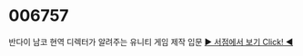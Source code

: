 # 006757
반다이 남코 현역 디렉터가 알려주는 유니티 게임 제작 입문
<a href="http://www.yes24.com/24/Goods/18064284?Acode=101" target="_blank">▶ 서점에서 보기 Click! ◀</a>


